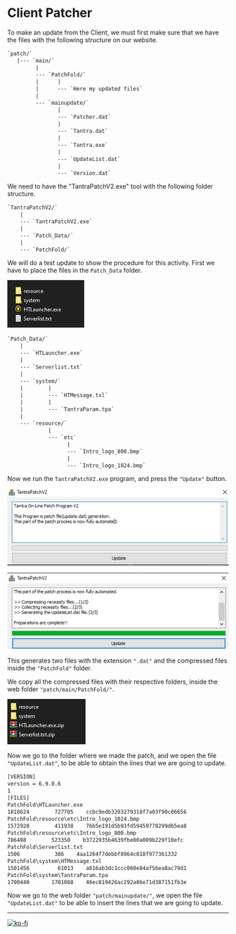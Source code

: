 # Client Patcher

To make an update from the Client, we must first make sure that we have the files with the following structure on our website.

```note
`patch/`  
   |--- `main/`  
         |  
         --- `PatchFold/`  
         |      |  
         |      --- `Here my updated files`  
         |  
         --- `mainupdate/`  
                |  
                --- `Patcher.dat`  
                |  
                --- `Tantra.dat`  
                |  
                --- `Tantra.exe`  
                |  
                --- `UpdateList.dat`  
                |  
                --- `Version.dat`  
```

We need to have the "TantraPatchV2.exe" tool with the following folder structure.

```note
`TantraPatchV2/`  
    |  
    --- `TantraPatchV2.exe`  
    |  
    --- `Patch_Data/`  
    |  
    --- `PatchFold/`  
```

We will do a test update to show the procedure for this activity. First we have to place the files in the `Patch_Data` folder.

![Patch Data test files](https://github.com/FernandoCalmet/Tantra/blob/master/extras/img/installation/web/client_patch/patch_data_test.png?raw=true)

```note
`Patch_Data/`  
    |  
    --- `HTLauncher.exe`  
    |  
    --- `Serverlist.txt`  
    |  
    --- `system/`  
    |        |  
    |        --- `HTMessage.txl`  
    |        |  
    |        --- `TantraParam.tpa`  
    |  
    --- `resource/`  
             |  
             --- `etc`  
                   |  
                   --- `Intro_logo_800.bmp`  
                   |  
                   --- `Intro_logo_1024.bmp`  
```

Now we run the `TantraPatchV2.exe` program, and press the `"Update"` button.

![TantrapatchV2](https://github.com/FernandoCalmet/Tantra/blob/master/extras/img/installation/web/client_patch/tantrapatchv2.png?raw=true)

![TantrapatchV2 executed](https://github.com/FernandoCalmet/Tantra/blob/master/extras/img/installation/web/client_patch/tantrapatchv2_executed.png?raw=true)

This generates two files with the extension `".dat"` and the compressed files inside the `"PatchFold"` folder.

We copy all the compressed files with their respective folders, inside the web folder `"patch/main/PatchFold/"`.

![PatchFold output](https://github.com/FernandoCalmet/Tantra/blob/master/extras/img/installation/web/client_patch/patchfold_output.png?raw=true)

Now we go to the folder where we made the patch, and we open the file `"UpdateList.dat"`, to be able to obtain the lines that we are going to update.

```note
[VERSION]  
version = 6.9.0.6  
1  
[FILES]  
PatchFold\HTLauncher.exe                                                           1818624        727705    ccbc9edb3203279318f7a03f90c06656  
PatchFold\resource\etc\Intro_logo_1024.bmp                                         1572920        411938    76b5e191d5b93fd59459778299d65ea8  
PatchFold\resource\etc\Intro_logo_800.bmp                                           786488        523350    b3722935b4639fbe00a009b229f10efc  
PatchFold\Serverlist.txt                                                              1506           386    4aa1264f7debbf8964c818f977361332  
PatchFold\system\HTMessage.txl                                                     1501456         61013    a616ab3dc1ccc060e84af56ea8ac79d1  
PatchFold\system\TantraParam.tpa                                                   1700440       1701088    46ec819426ac292a86e71d387151fb3e  

```

Now we go to the web folder `"patch/mainupdate/"`, we open the file `"UpdateList.dat"` to be able to insert the lines that we are going to update.



---

[![ko-fi](https://www.ko-fi.com/img/githubbutton_sm.svg)](https://ko-fi.com/T6T41JKMI)
